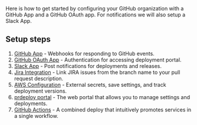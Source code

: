 Here is how to get started by configuring your GitHub organization with a GitHub App and a GitHub OAuth app. For notifications we will also setup a Slack App.

## Setup steps

1. [GitHub App](./1-github-app.md) - Webhooks for responding to GitHub events.
2. [GitHub OAuth App](./2-github-oauth-app.md) - Authentication for accessing deployment portal.
3. [Slack App](./3-slack-app.md) - Post notifications for deployments and releases.
4. [Jira Integration](./4-jira-integration.md) - Link JIRA issues from the branch name to your pull request description.
5. [AWS Configuration](./5-aws-configuration.md) - External secrets, save settings, and track deployment versions.
6. [prdeploy portal](./6-prdeploy-portal.md) - The web portal that allows you to manage settings and deployments.
7. [GitHub Actions](./7-github-actions.md) - A combined deploy that intuitively promotes services in a single workflow.
